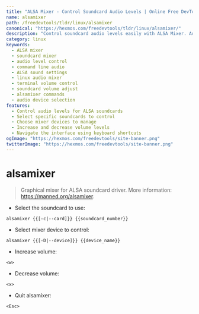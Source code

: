 ```yaml
---
title: "ALSA Mixer - Control Soundcard Audio Levels | Online Free DevTools by Hexmos"
name: alsamixer
path: /freedevtools/tldr/linux/alsamixer
canonical: "https://hexmos.com/freedevtools/tldr/linux/alsamixer/"
description: "Control soundcard audio levels easily with ALSA Mixer. Adjust volume, select devices and manage audio settings directly from the command line. Free online tool, no registration required."
category: linux
keywords:
  - ALSA mixer
  - soundcard mixer
  - audio level control
  - command line audio
  - ALSA sound settings
  - linux audio mixer
  - terminal volume control
  - soundcard volume adjust
  - alsamixer commands
  - audio device selection
features:
  - Control audio levels for ALSA soundcards
  - Select specific soundcards to control
  - Choose mixer devices to manage
  - Increase and decrease volume levels
  - Navigate the interface using keyboard shortcuts
ogImage: "https://hexmos.com/freedevtools/site-banner.png"
twitterImage: "https://hexmos.com/freedevtools/site-banner.png"
---
```


# alsamixer

> Graphical mixer for ALSA soundcard driver.
> More information: <https://manned.org/alsamixer>.

- Select the soundcard to use:

`alsamixer {{[-c|--card]}} {{soundcard_number}}`

- Select mixer device to control:

`alsamixer {{[-D|--device]}} {{device_name}}`

- Increase volume:

`<w>`

- Decrease volume:

`<x>`

- Quit alsamixer:

`<Esc>`
